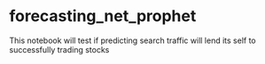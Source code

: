 # forecasting_net_prophet
This notebook will test if predicting search traffic will lend its self to successfully trading stocks 
